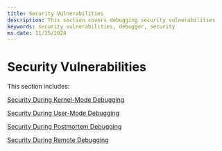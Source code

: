 ```yaml
---
title: Security Vulnerabilities
description: This section covers debugging security vulnerabilities
keywords: security vulnerabilities, debugger, security
ms.date: 11/25/2024
---
```


# Security Vulnerabilities

This section includes:

[Security During Kernel-Mode Debugging](security-during-kernel-mode-debugging.md)

[Security During User-Mode Debugging](security-during-user-mode-debugging.md)

[Security During Postmortem Debugging](security-during-postmortem-debugging.md)

[Security During Remote Debugging](security-during-remote-debugging.md)

 

 